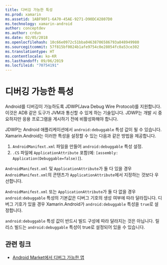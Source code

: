 ```yaml
---
title: 디버깅 가능한 특성
ms.prod: xamarin
ms.assetid: 1ABF90F1-6A70-45AE-9271-D90DC42807D0
ms.technology: xamarin-android
author: conceptdev
ms.author: crdun
ms.date: 02/05/2018
ms.openlocfilehash: 10c66e0972c51bba04638706586793a848949980
ms.sourcegitcommit: 57f815bf0024b1afe9754c0e28054fc0a53ce302
ms.translationtype: HT
ms.contentlocale: ko-KR
ms.lasthandoff: 09/06/2019
ms.locfileid: "70754191"
---
```

# <a name="debuggable-attribute"></a>디버깅 가능한 특성

Android를 디버깅이 가능하도록 JDWP(Java Debug Wire Protocol)를 지원합니다. 이것은 ADB 같은 도구가 JVM과 통신할 수 있게 하는 기술입니다. JDWP는 개발 시 중요하지만 응용 프로그램을 게시하기 전에 비활성화해야 합니다.

JDWP는 Android 애플리케이션에서 `android:debuggable` 특성 값이 될 수 있습니다. Xamarin.Android는 이러한 특성을 설정할 수 있는 다음과 같은 방법을 제공합니다.

1. `AndroidManifext.xml` 파일을 만들어 `android:debuggable` 특성 설정.
2. `.CS` 파일에 `ApplicationAttribute` 포함(예: `[assembly: Application(Debuggable=false)]`).

`AndroidManifest.xml` 및 `ApplicationAttribute`가 둘 다 있을 경우 `AndroidManifest.xml`의 콘텐츠가 `ApplicationAttribute`에서 지정하는 것보다 우선합니다.

`AndroidManifest.xml` 또는 `ApplicationAttribute`가 둘 다 없을 경우 `android:debuggable` 특성의 기본값은 디버그 기호의 생성 여부에 따라 달라집니다. 디버그 기호가 있을 경우 Xamarin.Android가 `android:debuggable` 특성을 `true`로 설정합니다.

`android:debuggable` 특성 값이 반드시 빌드 구성에 따라 달라지는 것은 아닙니다. 릴리스 빌드는 `android:debuggable` 특성이 true로 설정되어 있을 수 있습니다.

## <a name="related-links"></a>관련 링크

- [Android Market에서 디버그 가능한 앱](http://labs.mwrinfosecurity.com/blog/2011/07/07/debuggable-apps-in-android-market/)
